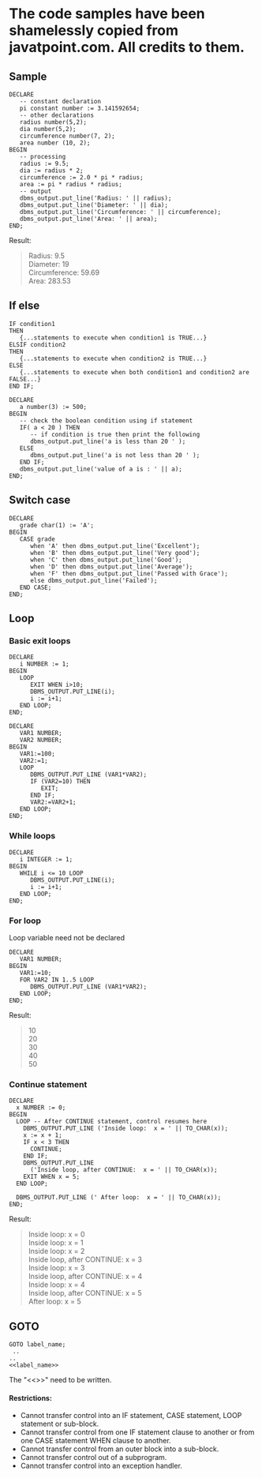 # The code samples have been shamelessly copied from javatpoint.com. All credits to them.

## Sample
```
DECLARE  
   -- constant declaration  
   pi constant number := 3.141592654;  
   -- other declarations  
   radius number(5,2);   
   dia number(5,2);   
   circumference number(7, 2);  
   area number (10, 2);  
BEGIN   
   -- processing  
   radius := 9.5;   
   dia := radius * 2;   
   circumference := 2.0 * pi * radius;  
   area := pi * radius * radius;  
   -- output  
   dbms_output.put_line('Radius: ' || radius);  
   dbms_output.put_line('Diameter: ' || dia);  
   dbms_output.put_line('Circumference: ' || circumference);  
   dbms_output.put_line('Area: ' || area);  
END;
```
Result: 
> Radius: 9.5  
> Diameter: 19  
> Circumference: 59.69  
> Area: 283.53

## If else
```
IF condition1   
THEN  
   {...statements to execute when condition1 is TRUE...}  
ELSIF condition2   
THEN  
   {...statements to execute when condition2 is TRUE...}  
ELSE  
   {...statements to execute when both condition1 and condition2 are FALSE...}  
END IF;
```
```
DECLARE  
   a number(3) := 500;  
BEGIN  
   -- check the boolean condition using if statement   
   IF( a < 20 ) THEN  
      -- if condition is true then print the following    
      dbms_output.put_line('a is less than 20 ' );  
   ELSE  
      dbms_output.put_line('a is not less than 20 ' );  
   END IF;  
   dbms_output.put_line('value of a is : ' || a);  
END;
```

## Switch case
```
DECLARE  
   grade char(1) := 'A';  
BEGIN  
   CASE grade  
      when 'A' then dbms_output.put_line('Excellent');  
      when 'B' then dbms_output.put_line('Very good');  
      when 'C' then dbms_output.put_line('Good');  
      when 'D' then dbms_output.put_line('Average');  
      when 'F' then dbms_output.put_line('Passed with Grace');  
      else dbms_output.put_line('Failed');  
   END CASE;  
END;
```

## Loop
### Basic exit loops
```
DECLARE  
   i NUMBER := 1;  
BEGIN  
   LOOP  
      EXIT WHEN i>10;  
      DBMS_OUTPUT.PUT_LINE(i);  
      i := i+1;  
   END LOOP;  
END;
```
```
DECLARE   
   VAR1 NUMBER;  
   VAR2 NUMBER;  
BEGIN   
   VAR1:=100;  
   VAR2:=1;  
   LOOP  
      DBMS_OUTPUT.PUT_LINE (VAR1*VAR2);  
      IF (VAR2=10) THEN  
         EXIT;  
      END IF;  
      VAR2:=VAR2+1;  
   END LOOP;  
END;
```
### While loops
```
DECLARE  
   i INTEGER := 1;  
BEGIN  
   WHILE i <= 10 LOOP  
      DBMS_OUTPUT.PUT_LINE(i);  
      i := i+1;  
   END LOOP;  
END;
```
### For loop
Loop variable need not be declared
```
DECLARE   
   VAR1 NUMBER;  
BEGIN   
   VAR1:=10;  
   FOR VAR2 IN 1..5 LOOP  
      DBMS_OUTPUT.PUT_LINE (VAR1*VAR2);  
   END LOOP;  
END;
```
Result:
> 10  
> 20  
> 30  
> 40  
> 50  
### Continue statement
```
DECLARE  
  x NUMBER := 0;  
BEGIN  
  LOOP -- After CONTINUE statement, control resumes here  
    DBMS_OUTPUT.PUT_LINE ('Inside loop:  x = ' || TO_CHAR(x));  
    x := x + 1;  
    IF x < 3 THEN  
      CONTINUE;  
    END IF;  
    DBMS_OUTPUT.PUT_LINE  
      ('Inside loop, after CONTINUE:  x = ' || TO_CHAR(x));  
    EXIT WHEN x = 5;  
  END LOOP;  
   
  DBMS_OUTPUT.PUT_LINE (' After loop:  x = ' || TO_CHAR(x));  
END;
```
Result:
> Inside loop:  x = 0  
> Inside loop:  x = 1  
> Inside loop:  x = 2  
> Inside loop, after CONTINUE:  x = 3  
> Inside loop:  x = 3  
> Inside loop, after CONTINUE:  x = 4  
> Inside loop:  x = 4  
> Inside loop, after CONTINUE:  x = 5  
> After loop:  x = 5  

## GOTO
```
GOTO label_name;  
 ..  
..  
<<label_name>>
```
The "<<>>" need to be written.  
#### Restrictions:
- Cannot transfer control into an IF statement, CASE statement, LOOP statement or sub-block.
- Cannot transfer control from one IF statement clause to another or from one CASE statement WHEN clause to another.
- Cannot transfer control from an outer block into a sub-block.
- Cannot transfer control out of a subprogram.
- Cannot transfer control into an exception handler.
